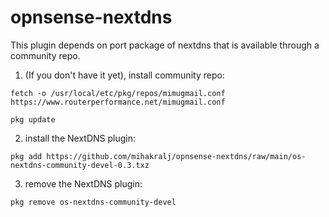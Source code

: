 # opnsense-nextdns

This plugin depends on port package of nextdns that is available through a community repo.

1. (If you don't have it yet), install community repo:

`fetch -o /usr/local/etc/pkg/repos/mimugmail.conf https://www.routerperformance.net/mimugmail.conf`

`pkg update`

2. install the NextDNS plugin:

`pkg add https://github.com/mihakralj/opnsense-nextdns/raw/main/os-nextdns-community-devel-0.3.txz`

3. remove the NextDNS plugin:

`pkg remove os-nextdns-community-devel`
